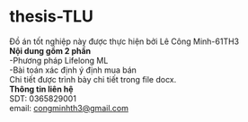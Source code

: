 # thesis-TLU
Đồ án tốt nghiệp này được thực hiện bởi Lê Công Minh-61TH3<br>
**Nội dung gồm 2 phần**<br>
-Phương pháp Lifelong ML<br>
-Bài toán xác định ý định mua bán<br>
Chi tiết được trình bày chi tiết trong file docx.<br>
**Thông tin liên hệ**<br>
SDT: 0365829001<br>
email: congminhth3@gmail.com<br>
